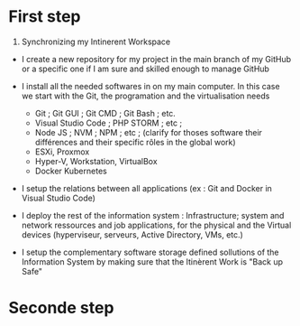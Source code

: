 # First step 

1) Synchronizing my Intinerent Workspace

- I create a new repository for my project in the main branch of my GitHub or a specific one if I am sure and skilled enough to manage GitHub

- I install all the needed softwares in on my main computer. In this case we start with the Git, the programation and the virtualisation needs
	* Git ; Git GUI ; Git CMD ; Git Bash ; etc.
	* Visual Studio Code ; PHP STORM ; etc ; 
	* Node JS ; NVM ; NPM ; etc ; (clarify for thoses software  their différences and their specific rôles in the global work)
	* ESXi, Proxmox
	* Hyper-V, Workstation, VirtualBox
	* Docker Kubernetes

- I setup the relations between all applications (ex : Git and Docker in Visual Studio Code)
 
- I deploy the rest of the information system : Infrastructure; system and network ressources and job applications, for the physical and the Virtual devices (hyperviseur, serveurs, Active Directory, VMs, etc.)

- I setup the complementary software storage defined sollutions of the Information System by making sure that the Itinèrent Work is "Back up Safe"  

# Seconde step

